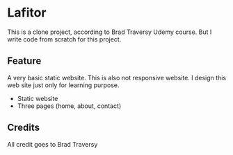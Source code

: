 # Lafitor

This is a clone project, according to Brad Traversy Udemy course. But I write code from scratch for this project.

## Feature

A very basic static website. This is also not responsive website. I design this web site just only for learning purpose.

* Static  website
* Three pages (home, about, contact)

## Credits
All credit goes to Brad Traversy
